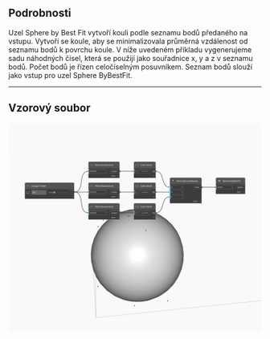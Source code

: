 ## Podrobnosti
Uzel Sphere by Best Fit vytvoří kouli podle seznamu bodů předaného na vstupu. Vytvoří se koule, aby se minimalizovala průměrná vzdálenost od seznamu bodů k povrchu koule. V níže uvedeném příkladu vygenerujeme sadu náhodných čísel, která se použijí jako souřadnice x, y a z v seznamu bodů. Počet bodů je řízen celočíselným posuvníkem. Seznam bodů slouží jako vstup pro uzel Sphere ByBestFit.
___
## Vzorový soubor

![ByBestFit](./Autodesk.DesignScript.Geometry.Sphere.ByBestFit_img.jpg)


